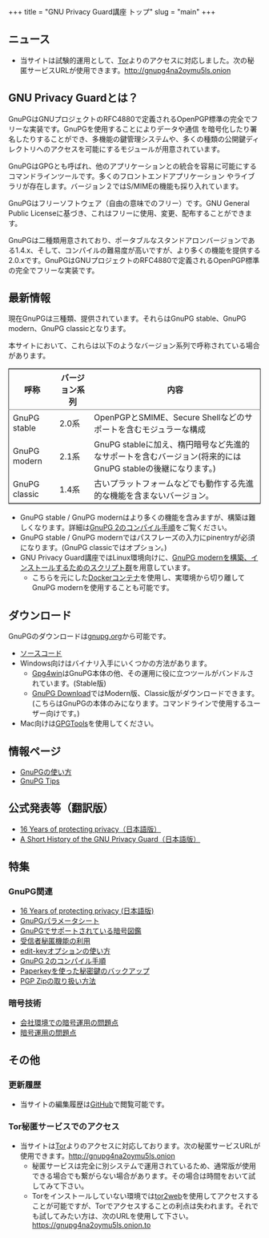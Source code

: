 +++
title = "GNU Privacy Guard講座 トップ"
slug = "main"
+++

## ニュース
* 当サイトは試験的運用として、[Tor](http://torproject.org)よりのアクセスに対応しました。次の秘匿サービスURLが使用できます。http://gnupg4na2oymu5ls.onion

## GNU Privacy Guardとは？

GnuPGはGNUプロジェクトのRFC4880で定義されるOpenPGP標準の完全でフリーな実装です。GnuPGを使用することによりデータや通信 を暗号化したり署名したりすることができ、多機能の鍵管理システムや、多くの種類の公開鍵ディレクトリへのアクセスを可能にするモジュールが用意されています。

GnuPGはGPGとも呼ばれ、他のアプリケーションとの統合を容易に可能にするコマンドラインツールです。多くのフロントエンドアプリケーション やライブラリが存在します。バージョン２ではS/MIMEの機能も採り入れています。

GnuPGはフリーソフトウェア（自由の意味でのフリー）です。GNU General Public Licenseに基づき、これはフリーに使用、変更、配布することができます。

GnuPGは二種類用意されており、ポータブルなスタンドアロンバージョンである1.4.x、そして、コンパイルの難易度が高いですが、より多くの機能を提供する2.0.xです。GnuPGはGNUプロジェクトのRFC4880で定義されるOpenPGP標準の完全でフリーな実装です。

## 最新情報

現在GnuPGは三種類、提供されています。それらはGnuPG stable、GnuPG modern、GnuPG classicとなります。

本サイトにおいて、これらは以下のようなバージョン系列で呼称されている場合があります。

<table border="2" cellspacing="0" cellpadding="6" rules="groups" frame="hsides">


<colgroup>
<col  class="left" />

<col  class="left" />

<col  class="left" />
</colgroup>
<thead>
<tr>
<th scope="col" class="left">呼称</th>
<th scope="col" class="left">バージョン系列</th>
<th scope="col" class="left">内容</th>
</tr>
</thead>

<tbody>
<tr>
<td class="left">GnuPG stable</td>
<td class="left">2.0系</td>
<td class="left">OpenPGPとSMIME、Secure Shellなどのサポートを含むモジュラーな構成</td>
</tr>


<tr>
<td class="left">GnuPG modern</td>
<td class="left">2.1系</td>
<td class="left">GnuPG stableに加え、楕円暗号など先進的なサポートを含むバージョン(将来的にはGnuPG stableの後継になります。)</td>
</tr>


<tr>
<td class="left">GnuPG classic</td>
<td class="left">1.4系</td>
<td class="left">古いプラットフォームなどでも動作する先進的な機能を含まないバージョン。</td>
</tr>
</tbody>
</table>

* GnuPG stable / GnuPG modernはより多くの機能を含みますが、構築は難しくなります。詳細は[GnuPG 2のコンパイル手順](/documents/gpg2compile)をご覧ください。
* GnuPG stable / GnuPG modernではパスフレーズの入力にpinentryが必須になります。(GnuPG classicではオプション。)
* GNU Privacy Guard講座ではLinux環境向けに、[GnuPG modernを構築、インストールするためのスクリプト群](https://github.com/hsaito/gnupg-buildkit)を用意しています。
  * こちらを元にした[Dockerコンテナ](https://hub.docker.com/r/hsaito/gnupg2/)を使用し、実環境から切り離してGnuPG modernを使用することも可能です。

## ダウンロード

GnuPGのダウンロードは[gnupg.org](http://gnupg.org/)から可能です。

* [ソースコード](http://gnupg.org/download/index.en.html)
* Windows向けはバイナリ入手にいくつかの方法があります。
  * [Gpg4win](http://gpg4win.org/)はGnuPG本体の他、その運用に役に立つツールがバンドルされています。(Stable版)
  * [GnuPG Download](https://gnupg.org/download/index.html)ではModern版、Classic版がダウンロードできます。(こちらはGnuPGの本体のみになります。コマンドラインで使用するユーザー向けです。)
* Mac向けは[GPGTools](https://gpgtools.org/)を使用してください。

## 情報ページ

* [GnuPGの使い方](/documents/howto)
* [GnuPG Tips](/documents/tips)

## 公式発表等（翻訳版）

* [16 Years of protecting privacy（日本語版）](/official/16th-announcement)
* [A Short History of the GNU Privacy Guard（日本語版）](/official/shorthist)

## 特集

### GnuPG関連

* [16 Years of protecting privacy (日本語版)](/official/16th-announcement)
* [GnuPGパラメータシート](/extra/parameter)
* [GnuPGでサポートされている暗号図鑑](/extra/sample)
* [受信者秘匿機能の利用](/documents/anonymous-recipients)
* [edit-keyオプションの使い方](/documents/editkey)
* [GnuPG 2のコンパイル手順](/documents/gpg2compile)
* [Paperkeyを使った秘密鍵のバックアップ](/documents/paperkey)
* [PGP Zipの取り扱い方法](/documents/pgpzip)

### 暗号技術

* [会社環境での暗号運用の問題点](/papers/company)
* [暗号運用の問題点](/papers/problem)

## その他

### 更新履歴
* 当サイトの編集履歴は[GitHub](https://github.com/hsaito/gnupg-kouza-page)で閲覧可能です。

### Tor秘匿サービスでのアクセス
* 当サイトは[Tor](http://torproject.org)よりのアクセスに対応しております。次の秘匿サービスURLが使用できます。http://gnupg4na2oymu5ls.onion
  * 秘匿サービスは完全に別システムで運用されているため、通常版が使用できる場合でも繋がらない場合があります。その場合は時間をおいて試してみて下さい。
  * Torをインストールしていない環境では[tor2web](https://onion.to/)を使用してアクセスすることが可能ですが、Torでアクセスすることの利点は失われます。それでも試してみたい方は、次のURLを使用して下さい。https://gnupg4na2oymu5ls.onion.to
